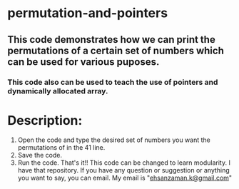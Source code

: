# permutation-and-pointers
## This code demonstrates how we can print the permutations of a certain set of numbers which can be used for various puposes.
### This code also can be used to teach the use of pointers and dynamically allocated array.

# Description:
1. Open the code and type the desired set of numbers you want the permutations of in the 41 line.
2. Save the code.
3. Run the code.
That's it!! This code can be changed to learn modularity. I have that repository. If you have any question or suggestion or anything you want to say, you can email. My email is "ehsanzaman.k@gmail.com"
